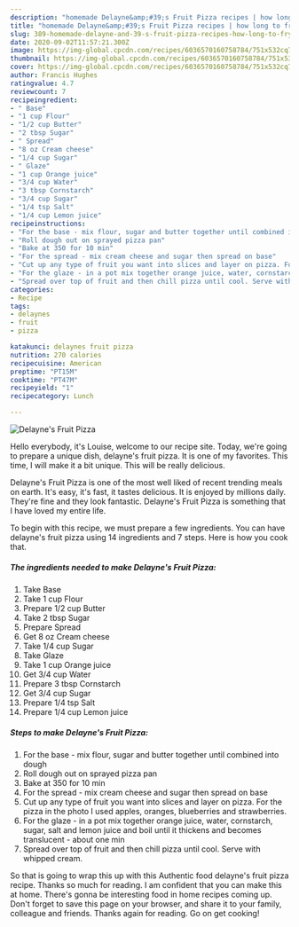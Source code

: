 ```yaml
---
description: "homemade Delayne&amp;#39;s Fruit Pizza recipes | how long to fry Delayne&amp;#39;s Fruit Pizza"
title: "homemade Delayne&amp;#39;s Fruit Pizza recipes | how long to fry Delayne&amp;#39;s Fruit Pizza"
slug: 389-homemade-delayne-and-39-s-fruit-pizza-recipes-how-long-to-fry-delayne-and-39-s-fruit-pizza
date: 2020-09-02T11:57:21.300Z
image: https://img-global.cpcdn.com/recipes/6036570160758784/751x532cq70/delaynes-fruit-pizza-recipe-main-photo.jpg
thumbnail: https://img-global.cpcdn.com/recipes/6036570160758784/751x532cq70/delaynes-fruit-pizza-recipe-main-photo.jpg
cover: https://img-global.cpcdn.com/recipes/6036570160758784/751x532cq70/delaynes-fruit-pizza-recipe-main-photo.jpg
author: Francis Hughes
ratingvalue: 4.7
reviewcount: 7
recipeingredient:
- " Base"
- "1 cup Flour"
- "1/2 cup Butter"
- "2 tbsp Sugar"
- " Spread"
- "8 oz Cream cheese"
- "1/4 cup Sugar"
- " Glaze"
- "1 cup Orange juice"
- "3/4 cup Water"
- "3 tbsp Cornstarch"
- "3/4 cup Sugar"
- "1/4 tsp Salt"
- "1/4 cup Lemon juice"
recipeinstructions:
- "For the base - mix flour, sugar and butter together until combined into dough"
- "Roll dough out on sprayed pizza pan"
- "Bake at 350 for 10 min"
- "For the spread - mix cream cheese and sugar then spread on base"
- "Cut up any type of fruit you want into slices and layer on pizza. For the pizza in the photo I used apples, oranges, blueberries and strawberries."
- "For the glaze - in a pot mix together orange juice, water, cornstarch, sugar, salt and lemon juice and boil until it thickens and becomes translucent - about one min"
- "Spread over top of fruit and then chill pizza until cool. Serve with whipped cream."
categories:
- Recipe
tags:
- delaynes
- fruit
- pizza

katakunci: delaynes fruit pizza 
nutrition: 270 calories
recipecuisine: American
preptime: "PT15M"
cooktime: "PT47M"
recipeyield: "1"
recipecategory: Lunch

---
```



![Delayne&#39;s Fruit Pizza](https://img-global.cpcdn.com/recipes/6036570160758784/751x532cq70/delaynes-fruit-pizza-recipe-main-photo.jpg)

Hello everybody, it's Louise, welcome to our recipe site. Today, we're going to prepare a unique dish, delayne&#39;s fruit pizza. It is one of my favorites. This time, I will make it a bit unique. This will be really delicious.

Delayne&#39;s Fruit Pizza is one of the most well liked of recent trending meals on earth. It's easy, it's fast, it tastes delicious. It is enjoyed by millions daily. They're fine and they look fantastic. Delayne&#39;s Fruit Pizza is something that I have loved my entire life.




To begin with this recipe, we must prepare a few ingredients. You can have delayne&#39;s fruit pizza using 14 ingredients and 7 steps. Here is how you cook that.

<!--inarticleads1-->

##### The ingredients needed to make Delayne&#39;s Fruit Pizza:

1. Take  Base
1. Take 1 cup Flour
1. Prepare 1/2 cup Butter
1. Take 2 tbsp Sugar
1. Prepare  Spread
1. Get 8 oz Cream cheese
1. Take 1/4 cup Sugar
1. Take  Glaze
1. Take 1 cup Orange juice
1. Get 3/4 cup Water
1. Prepare 3 tbsp Cornstarch
1. Get 3/4 cup Sugar
1. Prepare 1/4 tsp Salt
1. Prepare 1/4 cup Lemon juice




<!--inarticleads2-->

##### Steps to make Delayne&#39;s Fruit Pizza:

1. For the base - mix flour, sugar and butter together until combined into dough
1. Roll dough out on sprayed pizza pan
1. Bake at 350 for 10 min
1. For the spread - mix cream cheese and sugar then spread on base
1. Cut up any type of fruit you want into slices and layer on pizza. For the pizza in the photo I used apples, oranges, blueberries and strawberries.
1. For the glaze - in a pot mix together orange juice, water, cornstarch, sugar, salt and lemon juice and boil until it thickens and becomes translucent - about one min
1. Spread over top of fruit and then chill pizza until cool. Serve with whipped cream.




So that is going to wrap this up with this Authentic food delayne&#39;s fruit pizza recipe. Thanks so much for reading. I am confident that you can make this at home. There's gonna be interesting food in home recipes coming up. Don't forget to save this page on your browser, and share it to your family, colleague and friends. Thanks again for reading. Go on get cooking!
